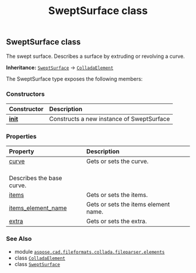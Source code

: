 ﻿---
title: SweptSurface class
second_title: Aspose.CAD for Python via .NET API References
description: 
type: docs
weight: 1030
url: /python-net/aspose.cad.fileformats.collada.fileparser.elements/sweptsurface/
is_root: false
---

## SweptSurface class

The swept surface.
Describes a surface by extruding or revolving a curve.



**Inheritance:** [`SweptSurface`](/cad/python-net/aspose.cad.fileformats.collada.fileparser.elements/sweptsurface) → 
[`ColladaElement`](/cad/python-net/aspose.cad.fileformats.collada.fileparser.elements/colladaelement)



The SweptSurface type exposes the following members:

### Constructors
| Constructor | Description |
| :- | :- |
| [__init__](/cad/python-net/aspose.cad.fileformats.collada.fileparser.elements/sweptsurface/__init__/#) | Constructs a new instance of SweptSurface |


### Properties
| Property | Description |
| :- | :- |
| [curve](/cad/python-net/aspose.cad.fileformats.collada.fileparser.elements/sweptsurface/curve) | Gets or sets the curve.<br/>Describes the base curve. |
| [items](/cad/python-net/aspose.cad.fileformats.collada.fileparser.elements/sweptsurface/items) | Gets or sets the items. |
| [items_element_name](/cad/python-net/aspose.cad.fileformats.collada.fileparser.elements/sweptsurface/items_element_name) | Gets or sets the items element name. |
| [extra](/cad/python-net/aspose.cad.fileformats.collada.fileparser.elements/sweptsurface/extra) | Gets or sets the extra. |



### See Also
* module [`aspose.cad.fileformats.collada.fileparser.elements`](..)
* class [`ColladaElement`](/cad/python-net/aspose.cad.fileformats.collada.fileparser.elements/colladaelement)
* class [`SweptSurface`](/cad/python-net/aspose.cad.fileformats.collada.fileparser.elements/sweptsurface)
